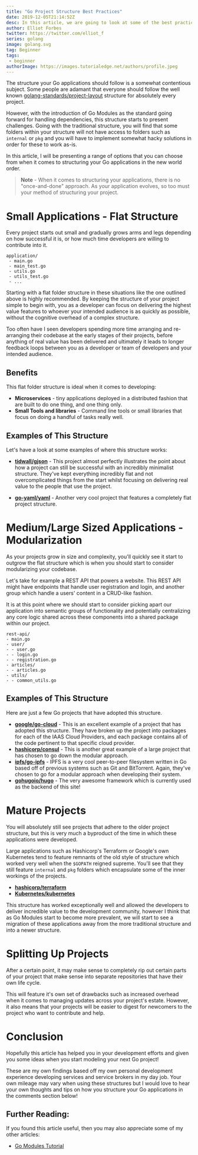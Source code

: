 ```yaml
---
title: "Go Project Structure Best Practices"
date: 2019-12-05T21:14:52Z
desc: In this article, we are going to look at some of the best practices that you should consider when structuring your Go applications.
author: Elliot Forbes
twitter: https://twitter.com/elliot_f
series: golang
image: golang.svg
tag: Beginner
tags: 
 - beginner
authorImage: https://images.tutorialedge.net/authors/profile.jpeg
---
```


The structure your Go applications should follow is a somewhat contentious subject. Some people are adamant that everyone should follow the well known [golang-standards/project-layout](https://github.com/golang-standards/project-layout) structure for absolutely every project. 

However, with the introduction of Go Modules as the standard going forward for handling dependencies, this structure starts to present challenges. Going with the traditional structure, you will find that some folders within your structure will not have access to folders such as `internal` or `pkg` and you will have to implement somewhat hacky solutions in order for these to work as-is.

In this article, I will be presenting a range of options that you can choose from when it comes to structuring your Go applications in the new world order. 

> **Note** - When it comes to structuring your applications, there is no "once-and-done" approach. As your application evolves, so too must your method of structuring your project. 

# Small Applications - Flat Structure

Every project starts out small and gradually grows arms and legs depending on how successful it is, or how much time developers are willing to contribute into it. 

```output
application/
 - main.go
 - main_test.go
 - utils.go
 - utils_test.go
 - ...
```

Starting with a flat folder structure in these situations like the one outlined above is highly recommended. By keeping the structure of your project simple to begin with, you as a developer can focus on delivering the highest value features to whoever your intended audience is as quickly as possible, without the cognitive overhead of a complex structure. 

Too often have I seen developers spending more time arranging and re-arranging their codebase at the early stages of their projects, before anything of real value has been delivered and ultimately it leads to longer feedback loops between you as a developer or team of developers and your intended audience.

## Benefits

This flat folder structure is ideal when it comes to developing:

* **Microservices** - tiny applications deployed in a distributed fashion that are built to do one thing, and one thing only.
* **Small Tools and libraries** - Command line tools or small libraries that focus on doing a handful of tasks really well.

## Examples of This Structure

Let's have a look at some examples of where this structure works:

* **[tidwall/gjson](https://github.com/tidwall/gjson)** - This project almost perfectly illustrates the point about how a project can still be successful with an incredibly minimalist structure. They've kept everything incredibly flat and not overcomplicated things from the start whilst focusing on delivering real value to the people that use the project.

* **[go-yaml/yaml](https://github.com/go-yaml/yaml)** - Another very cool project that features a completely flat project structure. 


# Medium/Large Sized Applications - Modularization

As your projects grow in size and complexity, you'll quickly see it start to outgrow the flat structure which is when you should start to consider modularizing your codebase.

Let's take for example a REST API that powers a website. This REST API might have endpoints that handle user registration and login, and another group which handle a users' content in a CRUD-like fashion. 

It is at this point where we should start to consider picking apart our application into semantic groups of functionality and potentially centralizing any core logic shared across these components into a shared package within our project.

```output
rest-api/
- main.go
- user/
- - user.go
- - login.go
- - registration.go
- articles/
- - articles.go
- utils/
- - common_utils.go
```

## Examples of This Structure

Here are just a few Go projects that have adopted this structure. 

* **[google/go-cloud](https://github.com/google/go-cloud)** - This is an excellent example of a project that has adopted this structure. They have broken up the project into packages for each of the IAAS Cloud Providers, and each package contains all of the code pertinent to that specific cloud provider. 
* **[hashicorp/consul](https://github.com/hashicorp/consul)** - This is another great example of a large project that has chosen to go down the modular approach.
* **[ipfs/go-ipfs](https://github.com/ipfs/go-ipfs)** - IPFS is a very cool peer-to-peer filesystem written in Go based off of previous systems such as Git and BitTorrent. Again, they've chosen to go for a modular approach when developing their system.
* **[gohugoio/hugo](https://github.com/gohugoio/hugo)** - The very awesome framework which is currently used as the backend of this site!
 
# Mature Projects

You will absolutely still see projects that adhere to the older project structure, but this is very much a byproduct of the time in which these applications were developed. 

Large applications such as Hashicorp's Terraform or Google's own Kubernetes tend to feature remnants of the old style of structure which worked very well when the `$GOPATH` reigned supreme. You'll see that they still feature `internal` and `pkg` folders which encapsulate some of the inner workings of the projects. 

* **[hashicorp/terraform](https://github.com/hashicorp/terraform/tree/master/terraform)** 
* **[Kubernetes/kubernetes](https://github.com/kubernetes/kubernetes)**

This structure has worked exceptionally well and allowed the developers to deliver incredible value to the development community, however I think that as Go Modules start to become more prevalent, we will start to see a migration of these applications away from the more traditional structure and into a newer structure. 

# Splitting Up Projects

After a certain point, it may make sense to completely rip out certain parts of your project that make sense into separate repositories that have their own life cycle.  

This will feature it's own set of drawbacks such as increased overhead when it comes to managing updates across your project's estate. However, it also means that your projects will be easier to digest for newcomers to the project who want to contribute and help. 

# Conclusion

Hopefully this article has helped you in your development efforts and given you some ideas when you start modeling your next Go project!

These are my own findings based off my own personal development experience developing services and service brokers in my day job. Your own mileage may vary when using these structures but I would love to hear your own thoughts and tips on how you structure your Go applications in the comments section below!

## Further Reading:

If you found this article useful, then you may also appreciate some of my other articles:

* [Go Modules Tutorial](/golang/go-modules-tutorial/)